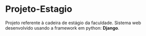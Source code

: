 # Projeto-Estagio
Projeto referente à cadeira de estágio da faculdade. Sistema web desenvolvido usando a framework em python: **Django**.

